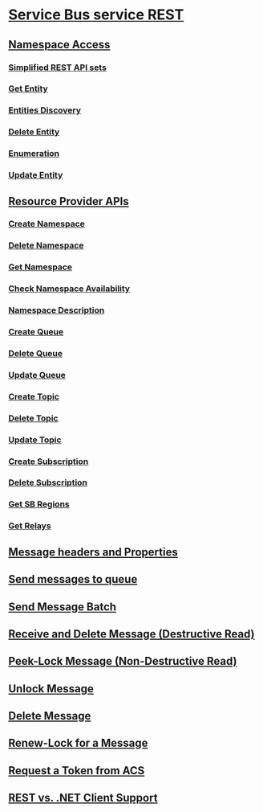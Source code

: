 # [Service Bus service REST](service-bus-runtime-rest.md)
## [Namespace Access](addressing-and-protocol.md)
### [Simplified REST API sets](overview.md)
### [Get Entity](get-entity.md)
### [Entities Discovery](entities-discovery.md)
### [Delete Entity](delete-entity.md)
### [Enumeration](enumeration.md)
### [Update Entity](update-entity.md)
## [Resource Provider APIs](resource-provider-apis.md)
### [Create Namespace](create-namespace.md)
### [Delete Namespace](delete-namespace.md)
### [Get Namespace](get-namespace.md)
### [Check Namespace Availability](check-namespace-availability.md)
### [Namespace Description](namespace-description.md)
### [Create Queue](create-queue.md)
### [Delete Queue](delete-queue.md)
### [Update Queue](update-queue.md)
### [Create Topic](create-topic.md)
### [Delete Topic](delete-topic.md)
### [Update Topic](update-topic.md)
### [Create Subscription](create-subscription.md)
### [Delete Subscription](delete-subscription.md)
### [Get SB Regions](get-sb-regions.md)
### [Get Relays](get-relays.md)
## [Message headers and Properties](message-headers-and-properties.md)
## [Send messages to queue](send-message-to-queue.md)
## [Send Message Batch](send-message-batch.md)
## [Receive and Delete Message (Destructive Read)](receive-and-delete-message-destructive-read.md)
## [Peek-Lock Message (Non-Destructive Read)](peek-lock-message-non-destructive-read.md)
## [Unlock Message](unlock-message.md)
## [Delete Message](delete-message.md)
## [Renew-Lock for a Message](renew-lock-for-a-message.md)
## [Request a Token from ACS](request-a-token-from-acs.md)
## [REST vs. .NET Client Support](rest-dotnet-client-support.md)